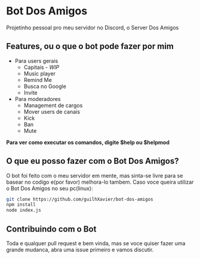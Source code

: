 # Bot Dos Amigos

Projetinho pessoal pro meu servidor no Discord, o Server Dos Amigos

## Features, ou o que o bot pode fazer por mim

- Para users gerais
	- Capitais - _WIP_
  - Music player
  - Remind Me
  - Busca no Google
  - Invite
- Para moderadores
	- Management de cargos
	- Mover users de canais
  - Kick
  - Ban
  - Mute

**Para ver como executar os comandos, digite $help ou $helpmod**

## O que eu posso fazer com o Bot Dos Amigos?

O bot foi feito com o meu servidor em mente, mas sinta-se livre para se basear no codigo e(por favor) melhora-lo tambem.
Caso voce queira utilizar o Bot Dos Amigos no seu pc(linux):

```bash
git clone https://github.com/guilhXavier/bot-dos-amigos
npm install
node index.js
```

## Contribuindo com o Bot

Toda e qualquer pull request e bem vinda, mas se voce quiser fazer uma grande mudanca, abra uma issue primeiro e vamos discutir.
